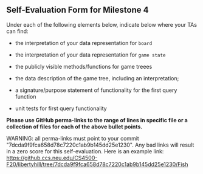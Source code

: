 ## Self-Evaluation Form for Milestone 4

Under each of the following elements below, indicate below where your
TAs can find:

- the interpretation of your data representation for `board`


- the interpretation of your data representation for `game state`



- the publicly visible methods/functions for game treees 



- the data description of the game tree, including an interpretation;



- a signature/purpose statement of functionality for the first query function



- unit tests for first query functionality

**Please use GitHub perma-links to the range of lines in specific
file or a collection of files for each of the above bullet points.**

  WARNING: all perma-links must point to your commit "7dcda9f9fca658d78c7220c1ab9b145dd25e1230".
  Any bad links will result in a zero score for this self-evaluation.
  Here is an example link:
    <https://github.ccs.neu.edu/CS4500-F20/libertyhill/tree/7dcda9f9fca658d78c7220c1ab9b145dd25e1230/Fish>

